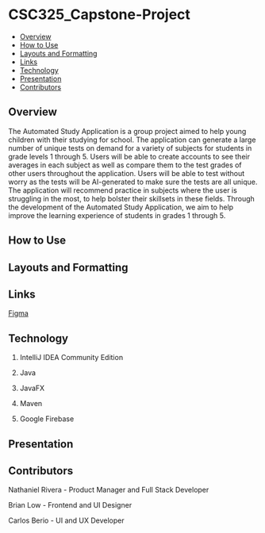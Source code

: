# CSC325_Capstone-Project

- [Overview](#overview)
- [How to Use](#how-to-use)
- [Layouts and Formatting](#layouts-and-formatting)
- [Links](#links)
- [Technology](#technology)
- [Presentation](#presentation)
- [Contributors](#contributors)

## Overview

The Automated Study Application is a group project aimed to help young children with their studying for school. The application can generate a large number of unique tests on demand for a variety of subjects for students in grade levels 1 through 5. Users will be able to create accounts to see their averages in each subject as well as compare them to the test grades of other users throughout the application.  Users will be able to test without worry as the tests will be AI-generated to make sure the tests are all unique. The application will recommend practice in subjects where the user is struggling in the most, to help bolster their skillsets in these fields. Through the development of the Automated Study Application, we aim to help improve the learning experience of students in grades 1 through 5.

## How to Use

## Layouts and Formatting

## Links

[Figma](https://www.figma.com/design/K26YwJ6Rz7k4myM8I8oPzN/Capstone-First-Draft?m=auto&t=Rktjt53h2EZ3IDaQ-1)

## Technology

1. IntelliJ IDEA Community Edition

2. Java

3. JavaFX

5. Maven

6. Google Firebase

## Presentation

## Contributors

Nathaniel Rivera - Product Manager and Full Stack Developer

Brian Low - Frontend and UI Designer

Carlos Berio - UI and UX Developer

